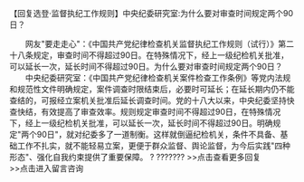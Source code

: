 【回复选登·监督执纪工作规则】中央纪委研究室:为什么要对审查时间规定两个90日？










　　网友"要走走心"：《中国共产党纪律检查机关监督执纪工作规则（试行）》第二十八条规定，审查时间不得超过90日。在特殊情况下，经上一级纪检机关批准，可以延长一次，延长时间不得超过90日。为什么要对审查时间规定两个90日？
　　中央纪委研究室：《中国共产党纪律检查机关案件检查工作条例》等党内法规和规范性文件明确规定，案件调查时限结束后，必要时可延长；在延长期内仍不能查结的，可报经立案机关批准后延长调查时间。党的十八大以来，中央纪委坚持快查快结，有效提高了审查效率。规则规定审查时间不得超过90日，在特殊情况下，经上一级纪检机关批准，可以延长一次，延长时间不得超过90日。明确规定"两个90日"，就对纪委多了一道制衡。这样就倒逼纪检机关，条件不具备、基础工作不扎实，就不能轻易立案，更便于群众监督、舆论监督，为今后实践"四种形态"、强化自我约束提供了重要保障。
? ???????
\>\>点击查看更多回复　　　　　　　　　　　　　　\>\>点击进入留言咨询
